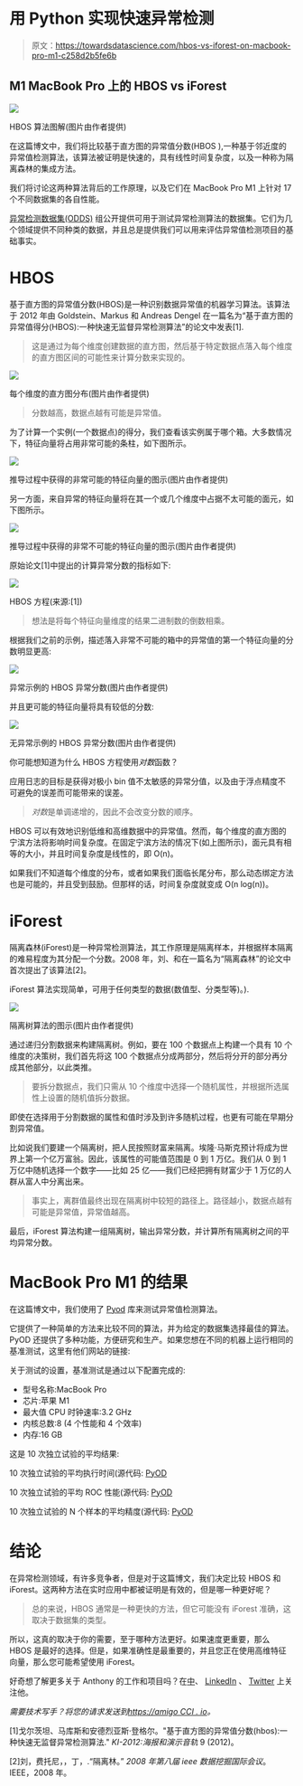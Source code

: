 # 用 Python 实现快速异常检测

> 原文：<https://towardsdatascience.com/hbos-vs-iforest-on-macbook-pro-m1-c258d2b5fe6b>

## M1 MacBook Pro 上的 HBOS vs iForest

![](img/ccae02a49b9da767ce4e8af5fd6a35ad.png)

HBOS 算法图解(图片由作者提供)

在这篇博文中，我们将比较基于直方图的异常值分数(HBOS ),一种基于邻近度的异常值检测算法，该算法被证明是快速的，具有线性时间复杂度，以及一种称为隔离森林的集成方法。

我们将讨论这两种算法背后的工作原理，以及它们在 MacBook Pro M1 上针对 17 个不同数据集的各自性能。

[异常检测数据集(ODDS)](http://odds.cs.stonybrook.edu/) 组公开提供可用于测试异常检测算法的数据集。它们为几个领域提供不同种类的数据，并且总是提供我们可以用来评估异常值检测项目的基础事实。

# HBOS

基于直方图的异常值分数(HBOS)是一种识别数据异常值的机器学习算法。该算法于 2012 年由 Goldstein、Markus 和 Andreas Dengel 在一篇名为“基于直方图的异常值得分(HBOS):一种快速无监督异常检测算法”的论文中发表[1].

> 这是通过为每个维度创建数据的直方图，然后基于特定数据点落入每个维度的直方图区间的可能性来计算分数来实现的。

![](img/cf798f36653483cb8b770adb5a2b0155.png)

每个维度的直方图分布(图片由作者提供)

> 分数越高，数据点越有可能是异常值。

为了计算一个实例(一个数据点)的得分，我们查看该实例属于哪个箱。大多数情况下，特征向量将占用非常可能的条柱，如下图所示。

![](img/6d3d396aae152a7b4712dc031a85c7dd.png)

推导过程中获得的非常可能的特征向量的图示(图片由作者提供)

另一方面，来自异常的特征向量将在其一个或几个维度中占据不太可能的面元，如下图所示。

![](img/3f58c0a8eca3a703dc7468f5c0fed0a8.png)

推导过程中获得的非常不可能的特征向量的图示(图片由作者提供)

原始论文[1]中提出的计算异常分数的指标如下:

![](img/aba1b8fc31a8b79b3259f20722cbfbeb.png)

HBOS 方程(来源:[1])

> 想法是将每个特征向量维度的结果二进制数的倒数相乘。

根据我们之前的示例，描述落入非常不可能的箱中的异常值的第一个特征向量的分数明显更高:

![](img/e4315f957452b33f5e478e01debb97c6.png)

异常示例的 HBOS 异常分数(图片由作者提供)

并且更可能的特征向量将具有较低的分数:

![](img/e544239b2e3f89c1d88651f695d4cd68.png)

无异常示例的 HBOS 异常分数(图片由作者提供)

你可能想知道为什么 HBOS 方程使用*对数*函数？

应用日志的目标是获得对极小 bin 值不太敏感的异常分值，以及由于浮点精度不可避免的误差而可能带来的误差。

> *对数*是单调递增的，因此不会改变分数的顺序。

HBOS 可以有效地识别低维和高维数据中的异常值。然而，每个维度的直方图的宁滨方法将影响时间复杂度。在固定宁滨方法的情况下(如上图所示)，面元具有相等的大小，并且时间复杂度是线性的，即 O(n)。

如果我们不知道每个维度的分布，或者如果我们面临长尾分布，那么动态绑定方法也是可能的，并且受到鼓励。但那样的话，时间复杂度就变成 O(n log(n))。

# iForest

隔离森林(iForest)是一种异常检测算法，其工作原理是隔离样本，并根据样本隔离的难易程度为其分配一个分数。2008 年，刘、和在一篇名为“隔离森林”的论文中首次提出了该算法[2]。

iForest 算法实现简单，可用于任何类型的数据(数值型、分类型等)。).

![](img/41c2b8aae9cb0e26e6fcb6c892ddab97.png)

隔离树算法的图示(图片由作者提供)

通过递归分割数据来构建隔离树。例如，要在 100 个数据点上构建一个具有 10 个维度的决策树，我们首先将这 100 个数据点分成两部分，然后将分开的部分再分成其他部分，以此类推。

> 要拆分数据点，我们只需从 10 个维度中选择一个随机属性，并根据所选属性上设置的随机值拆分数据。

即使在选择用于分割数据的属性和值时涉及到许多随机过程，也更有可能在早期分割异常值。

比如说我们要建一个隔离树，把人民按照财富来隔离。埃隆·马斯克预计将成为世界上第一个亿万富翁。因此，该属性的可能值范围是 0 到 1 万亿。我们从 0 到 1 万亿中随机选择一个数字——比如 25 亿——我们已经把拥有财富少于 1 万亿的人群从富人中分离出来。

> 事实上，离群值最终出现在隔离树中较短的路径上。路径越小，数据点越有可能是异常值，异常值越高。

最后，iForest 算法构建一组隔离树，输出异常分数，并计算所有隔离树之间的平均异常分数。

# MacBook Pro M1 的结果

在这篇博文中，我们使用了 [Pyod](https://pyod.readthedocs.io/en/latest/) 库来测试异常值检测算法。

它提供了一种简单的方法来比较不同的算法，并为给定的数据集选择最佳的算法。PyOD 还提供了多种功能，方便研究和生产。如果您想在不同的机器上运行相同的基准测试，这里有他们网站的链接:

[](https://pyod.readthedocs.io/en/latest/benchmark.html)  

关于测试的设置，基准测试是通过以下配置完成的:

*   型号名称:MacBook Pro
*   芯片:苹果 M1
*   最大值 CPU 时钟速率:3.2 GHz
*   内核总数:8 (4 个性能和 4 个效率)
*   内存:16 GB

这是 10 次独立试验的平均结果:

10 次独立试验的平均执行时间(源代码: [PyOD](https://pyod.readthedocs.io/en/latest/benchmark.html)

10 次独立试验的平均 ROC 性能(源代码: [PyOD](https://pyod.readthedocs.io/en/latest/benchmark.html)

10 次独立试验的 N 个样本的平均精度(源代码: [PyOD](https://pyod.readthedocs.io/en/latest/benchmark.html)

# 结论

在异常检测领域，有许多竞争者，但是对于这篇博文，我们决定比较 HBOS 和 iForest。这两种方法在实时应用中都被证明是有效的，但是哪一种更好呢？

> 总的来说，HBOS 通常是一种更快的方法，但它可能没有 iForest 准确，这取决于数据集的类型。

所以，这真的取决于你的需要，至于哪种方法更好。如果速度更重要，那么 HBOS 是最好的选择。但是，如果准确性是最重要的，并且您正在使用高维特征向量，那么您可能希望使用 iForest。

好奇想了解更多关于 Anthony 的工作和项目吗？在[中](https://medium.com/@anthonycvn)、 [LinkedIn](https://www.linkedin.com/in/anthonycavin/) 、 [Twitter](https://twitter.com/Anthony66333223) 上关注他。

*需要技术写手？将您的请求发送到*[*https://amigo CCI . io*](https://amigocci.io/blog/mlops-at-medium-scale/)*。*

[1]戈尔茨坦、马库斯和安德烈亚斯·登格尔。"基于直方图的异常值分数(hbos):一种快速无监督异常检测算法." *KI-2012:海报和演示音轨* 9 (2012)。

[2]刘，费托尼，，丁，.“隔离林。” *2008 年第八届 ieee 数据挖掘国际会议*。IEEE，2008 年。
